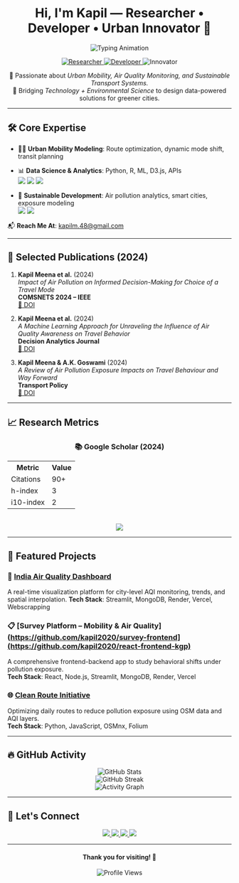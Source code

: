<div align="center">

<h1>Hi, I'm <strong>Kapil</strong> — Researcher • Developer • Urban Innovator 🌱</h1>

<img src="https://readme-typing-svg.herokuapp.com?color=36BCF7&size=24&center=true&vCenter=true&width=800&lines=🚦+Urban+Mobility+Researcher;🌍+Air+Quality+Scientist;💡+Smart+Transport+Innovator;🧠+Data-Driven+Problem+Solver" alt="Typing Animation">

<p>
  <a href="https://sites.google.com/view/kapil-lab/home">
    <img src="https://img.shields.io/badge/-Researcher-blue?style=for-the-badge&logo=academia&logoColor=white" alt="Researcher">
  </a>
  <a href="https://github.com/kapil2020">
    <img src="https://img.shields.io/badge/-Developer-orange?style=for-the-badge&logo=github&logoColor=white" alt="Developer">
  </a>
  <img src="https://img.shields.io/badge/-Innovator-green?style=for-the-badge&logo=lightbulb&logoColor=white" alt="Innovator">
</p>

🔬 Passionate about <em>Urban Mobility, Air Quality Monitoring, and Sustainable Transport Systems.</em>  
🚀 Bridging <em>Technology + Environmental Science</em> to design data-powered solutions for greener cities.

</div>

---

## 🛠️ Core Expertise

- 🚴‍♂️ **Urban Mobility Modeling**: Route optimization, dynamic mode shift, transit planning  
- 📊 **Data Science & Analytics**: Python, R, ML, D3.js, APIs  
  ![](https://img.shields.io/badge/-Python-3776AB?style=flat-square&logo=python&logoColor=white)
  ![](https://img.shields.io/badge/-R-276DC3?style=flat-square&logo=r&logoColor=white)
  ![](https://img.shields.io/badge/-Machine%20Learning-FF6F00?style=flat-square&logo=scikit-learn&logoColor=white)

- 🌱 **Sustainable Development**: Air pollution analytics, smart cities, exposure modeling  
  ![](https://img.shields.io/badge/-Air%20Quality-32CD32?style=flat-square&logo=leaf&logoColor=white)
  ![](https://img.shields.io/badge/-Smart%20Cities-0A66C2?style=flat-square&logo=microsoft&logoColor=white)

📬 **Reach Me At**: [kapilm.48@gmail.com](mailto:kapilm.48@gmail.com)

---

## 📝 Selected Publications (2024)

1. **Kapil Meena et al.** (2024)  
   _Impact of Air Pollution on Informed Decision-Making for Choice of a Travel Mode_  
   **COMSNETS 2024 – IEEE**  
   [📄 DOI](https://doi.org/10.1109/COMSNETS59351.2024.10427003)

2. **Kapil Meena et al.** (2024)  
   _A Machine Learning Approach for Unraveling the Influence of Air Quality Awareness on Travel Behavior_  
   **Decision Analytics Journal**  
   [📄 DOI](https://doi.org/10.1016/j.dajour.2024.100459)

3. **Kapil Meena & A.K. Goswami** (2024)  
   _A Review of Air Pollution Exposure Impacts on Travel Behaviour and Way Forward_  
   **Transport Policy**  
   [📄 DOI](https://doi.org/10.1016/j.tranpol.2024.05.024)

---

## 📈 Research Metrics

<div align="center">
  <h3>📚 Google Scholar (2024)</h3>
  <table>
    <tr><th>Metric</th><th>Value</th></tr>
    <tr><td>Citations</td><td>90+</td></tr>
    <tr><td>h-index</td><td>3</td></tr>
    <tr><td>i10-index</td><td>2</td></tr>
  </table>
  <br>
  <a href="https://scholar.google.com/citations?user=5jIAPTEAAAAJ&hl=en">
    <img src="https://img.shields.io/badge/View%20on-Google%20Scholar-blue?style=for-the-badge&logo=google-scholar">
  </a>
</div>

---

## 🚀 Featured Projects

### 🧪 [India Air Quality Dashboard](https://github.com/kapil2020/air-quality-dashboard)
A real-time visualization platform for city-level AQI monitoring, trends, and spatial interpolation.
**Tech Stack**: Streamlit, MongoDB, Render, Vercel, Webscrapping

### 📋 [Survey Platform – Mobility & Air Quality](https://github.com/kapil2020/survey-frontend](https://github.com/kapil2020/react-frontend-kgp)
A comprehensive frontend-backend app to study behavioral shifts under pollution exposure.  
**Tech Stack**: React, Node.js, Streamlit, MongoDB, Render, Vercel

### 🌐 [Clean Route Initiative](https://github.com/sadityakumar9211/clean-route)
Optimizing daily routes to reduce pollution exposure using OSM data and AQI layers.  
**Tech Stack**: Python, JavaScript, OSMnx, Folium

---

## 🔥 GitHub Activity

<div align="center">
  <img src="https://github-readme-stats.vercel.app/api?username=kapil2020&theme=radical&show_icons=true" alt="GitHub Stats" />
  <br>
  <img src="https://github-readme-streak-stats.herokuapp.com/?user=kapil2020&theme=radical" alt="GitHub Streak" />
  <br>
  <img src="https://github-readme-activity-graph.vercel.app/graph?username=kapil2020&theme=high-contrast&bg_color=000000&hide_border=true&color=58a6ff&point=40c463" alt="Activity Graph" />
</div>

---

## 📡 Let's Connect

<p align="center">
  <a href="https://linkedin.com/in/kapilmeena">
    <img src="https://img.shields.io/badge/-LinkedIn-blue?style=flat-square&logo=linkedin" />
  </a>
  <a href="https://scholar.google.com/citations?user=5jIAPTEAAAAJ&hl=en">
    <img src="https://img.shields.io/badge/-Google%20Scholar-black?style=flat-square&logo=google-scholar" />
  </a>
  <a href="https://sites.google.com/view/kapil-lab/home">
    <img src="https://img.shields.io/badge/-Website-green?style=flat-square&logo=google" />
  </a>
  <a href="mailto:kapilm.48@gmail.com">
    <img src="https://img.shields.io/badge/-Email-red?style=flat-square&logo=gmail" />
  </a>
</p>

---

<div align="center">
  <h4>Thank you for visiting! 🌟</h4>
  <img src="https://komarev.com/ghpvc/?username=kapil2020&style=flat-square&color=blue" alt="Profile Views" />
</div>
